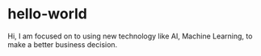 # hello-world
Hi, 
I am focused on to using new technology like AI, Machine Learning, to make a better business decision. 
